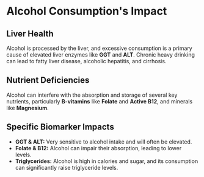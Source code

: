# Alcohol Consumption's Impact

## Liver Health
Alcohol is processed by the liver, and excessive consumption is a primary cause of elevated liver enzymes like **GGT** and **ALT**. Chronic heavy drinking can lead to fatty liver disease, alcoholic hepatitis, and cirrhosis.

## Nutrient Deficiencies
Alcohol can interfere with the absorption and storage of several key nutrients, particularly **B-vitamins** like **Folate** and **Active B12**, and minerals like **Magnesium**.

## Specific Biomarker Impacts
- **GGT & ALT:** Very sensitive to alcohol intake and will often be elevated.
- **Folate & B12:** Alcohol can impair their absorption, leading to lower levels.
- **Triglycerides:** Alcohol is high in calories and sugar, and its consumption can significantly raise triglyceride levels.
